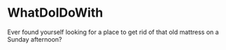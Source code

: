 WhatDoIDoWith
=============

Ever found yourself looking for a place to get rid of that old mattress on a Sunday afternoon?